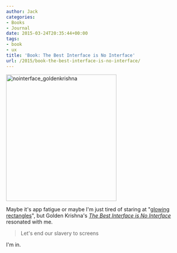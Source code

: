 ```yaml
---
author: Jack
categories:
- Books
- Journal
date: 2015-03-24T20:35:44+00:00
tags:
- book
- ux
title: 'Book: The Best Interface is No Interface'
url: /2015/book-the-best-interface-is-no-interface/
---
```


[<img class="alignnone size-full wp-image-4417" src="/wp-content/uploads/2015/03/nointerface_goldenkrishna.png" alt="nointerface_goldenkrishna" width="300" height="344" srcset="/wp-content/uploads/2015/03/nointerface_goldenkrishna.png 300w, /wp-content/uploads/2015/03/nointerface_goldenkrishna-262x300.png 262w" sizes="(max-width: 300px) 100vw, 300px" />][1]

Maybe it's app fatigue or maybe I'm just tired of staring at "[glowing rectangles][2]", but Golden Krishna's _[The Best Interface is No Interface][3]_ resonated with me.

> Let's end our slavery to screens

I'm in.

 [1]: /wp-content/uploads/2015/03/nointerface_goldenkrishna.png
 [2]: http://www.theonion.com/articles/report-90-of-waking-hours-spent-staring-at-glowing,2747/
 [3]: http://www.nointerface.com/book/
